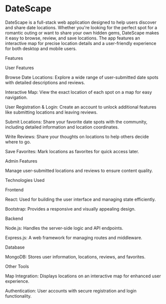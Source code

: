 # DateScape
DateScape is a full-stack web application designed to help users discover and share date locations. Whether you're looking for the perfect spot for a romantic outing or want to share your own hidden gems, DateScape makes it easy to browse, review, and save locations. The app features an interactive map for precise location details and a user-friendly experience for both desktop and mobile users.

Features

User Features

Browse Date Locations: Explore a wide range of user-submitted date spots with detailed descriptions and reviews.

Interactive Map: View the exact location of each spot on a map for easy navigation.

User Registration & Login: Create an account to unlock additional features like submitting locations and leaving reviews.

Submit Locations: Share your favorite date spots with the community, including detailed information and location coordinates.

Write Reviews: Share your thoughts on locations to help others decide where to go.

Save Favorites: Mark locations as favorites for quick access later.

Admin Features

Manage user-submitted locations and reviews to ensure content quality.

Technologies Used

Frontend

React: Used for building the user interface and managing state efficiently.

Bootstrap: Provides a responsive and visually appealing design.

Backend

Node.js: Handles the server-side logic and API endpoints.

Express.js: A web framework for managing routes and middleware.

Database

MongoDB: Stores user information, locations, reviews, and favorites.

Other Tools

Map Integration: Displays locations on an interactive map for enhanced user experience.

Authentication: User accounts with secure registration and login functionality.
